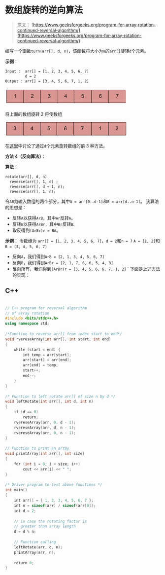 # 数组旋转的逆向算法

> 原文： [https://www.geeksforgeeks.org/program-for-array-rotation-continued-reversal-algorithm/](https://www.geeksforgeeks.org/program-for-array-rotation-continued-reversal-algorithm/)

编写一个函数`turn(arr[], d, n)`，该函数将大小为`n`的`arr[]`旋转`d`个元素。

**示例**：

```
Input :  arr[] = [1, 2, 3, 4, 5, 6, 7]
         d = 2
Output : arr[] = [3, 4, 5, 6, 7, 1, 2] 

```

![Array](img/ba17844d7fa31a1b00169a41fc3bc3d3.png "Array")

将上面的数组旋转 2 将使数组

![ArrayRotation1](img/a0ca29059e52fd48e525698f91766984.png "ArrayRotation1")



在[这里](https://www.geeksforgeeks.org/array-rotation/)中讨论了通过`d`个元素旋转数组的前 3 种方法。

**方法 4（反向算法）**：

**算法**：

```
rotate(arr[], d, n)
  reverse(arr[], 1, d) ;
  reverse(arr[], d + 1, n);
  reverse(arr[], 1, n);

```

令`AB`为输入数组的两个部分，其中`A = arr[0..d-1]`和`B = arr[d..n-1]`。 该算法的思想是：

*   反转`A`以获得`ArB`，其中`Ar`反转`A`。
*   反转`B`以获得`ArBr`，其中`Br`反转`B`.
*   取反得到`(ArBr)r = BA`。

**示例**：
令数组为 `arr[] = [1, 2, 3, 4, 5, 6, 7]`，`d = 2`和`n = 7`
`A = [1, 2]`和`B = [3, 4, 5, 6, 7]`

*   反向`A`，我们得到`ArB = [2, 1, 3, 4, 5, 6, 7]`
*   反向`B`，我们得到`ArBr = [2, 1, 7, 6, 6, 5, 4, 3]`
*   反向所有，我们得到`(ArBr)r = [3, 4, 5, 6, 6, 7, 1, 2]`
`
下面是上述方法的实现：

## C++ 

```cpp

// C++ program for reversal algorithm 
// of array rotation 
#include <bits/stdc++.h> 
using namespace std; 

/*Function to reverse arr[] from index start to end*/
void rvereseArray(int arr[], int start, int end) 
{ 
    while (start < end) { 
        int temp = arr[start]; 
        arr[start] = arr[end]; 
        arr[end] = temp; 
        start++; 
        end--; 
    } 
} 

/* Function to left rotate arr[] of size n by d */
void leftRotate(int arr[], int d, int n) 
{ 
    if (d == 0) 
        return; 
    rvereseArray(arr, 0, d - 1); 
    rvereseArray(arr, d, n - 1); 
    rvereseArray(arr, 0, n - 1); 
} 

// Function to print an array 
void printArray(int arr[], int size) 
{ 
    for (int i = 0; i < size; i++) 
        cout << arr[i] << " "; 
} 

/* Driver program to test above functions */
int main() 
{ 
    int arr[] = { 1, 2, 3, 4, 5, 6, 7 }; 
    int n = sizeof(arr) / sizeof(arr[0]); 
    int d = 2; 

    // in case the rotating factor is 
    // greater than array length 
    d = d % n; 

    // Function calling 
    leftRotate(arr, d, n); 
    printArray(arr, n); 

    return 0; 
} 

```
